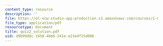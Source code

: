 ```yaml
---
content_type: resource
description: ''
file: https://ol-ocw-studio-app-production.s3.amazonaws.com/courses/1-033-mechanics-of-material-systems-an-energy-approach-fall-2003/d9b99d8c16584bb6241ee23e4f15d006_quiz2_solution.pdf
file_type: application/pdf
resourcetype: Document
title: quiz2_solution.pdf
uid: d9b99d8c-1658-4bb6-241e-e23e4f15d006
---
```

